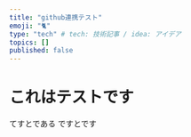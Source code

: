 ```yaml
---
title: "github連携テスト"
emoji: "🐈"
type: "tech" # tech: 技術記事 / idea: アイデア
topics: []
published: false
---
```


# これはテストです
てすとである
ですとです
